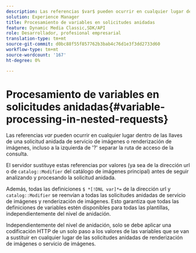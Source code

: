 ```yaml
---
description: Las referencias $var$ pueden ocurrir en cualquier lugar dentro de las llaves de una solicitud anidada de servicio de imágenes o renderización de imágenes, incluso a la izquierda de '?' separar la ruta de acceso de la consulta.
solution: Experience Manager
title: Procesamiento de variables en solicitudes anidadas
feature: Dynamic Media Classic,SDK/API
role: Desarrollador, profesional empresarial
translation-type: tm+mt
source-git-commit: d0bc88f55f857762b3bab4c76d1e3f3dd2733d60
workflow-type: tm+mt
source-wordcount: '167'
ht-degree: 0%

---
```



# Procesamiento de variables en solicitudes anidadas{#variable-processing-in-nested-requests}

Las referencias $var$ pueden ocurrir en cualquier lugar dentro de las llaves de una solicitud anidada de servicio de imágenes o renderización de imágenes, incluso a la izquierda de &#39;?&#39; separar la ruta de acceso de la consulta.

El servidor sustituye estas referencias por valores (ya sea de la dirección url o de `catalog::Modifier` del catálogo de imágenes principal) antes de seguir analizando y procesando la solicitud anidada.

Además, todas las definiciones `$ *[!DNL var]*=` de la dirección url y `catalog::Modifier` se reenvían a todas las solicitudes anidadas de servicio de imágenes y renderización de imágenes. Esto garantiza que todas las definiciones de variables estén disponibles para todas las plantillas, independientemente del nivel de anidación.

Independientemente del nivel de anidación, solo se debe aplicar una codificación HTTP de un solo paso a los valores de las variables que se van a sustituir en cualquier lugar de las solicitudes anidadas de renderización de imágenes o servicio de imágenes.
